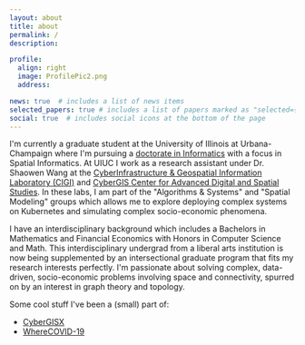 ```yaml
---
layout: about
title: about
permalink: /
description:

profile:
  align: right
  image: ProfilePic2.png
  address:

news: true  # includes a list of news items
selected_papers: true # includes a list of papers marked as "selected={true}"
social: true  # includes social icons at the bottom of the page
---
```


I'm currently a graduate student at the University of Illinois at Urbana-Champaign where I'm pursuing a [doctorate in Informatics](http://www.informatics.illinois.edu/informatics-phd/) with a focus in Spatial Informatics. At UIUC I work as a research assistant under Dr. Shaowen Wang at the [CyberInfrastructure & Geospatial Information Laboratory (CIGI)](http://www.cigi.illinois.edu/) and [CyberGIS Center for Advanced Digital and Spatial Studies](http://cybergis.illinois.edu/). In these labs, I am part of the "Algorithms & Systems" and "Spatial Modeling" groups which allows me to explore deploying complex systems on Kubernetes and simulating complex socio-economic phenomena.

I have an interdisciplinary background which includes a Bachelors in Mathematics and Financial Economics with Honors in Computer Science and Math. This interdisciplinary undergrad from a liberal arts institution is now being supplemented by an intersectional graduate program that fits my research interests perfectly. I'm passionate about solving complex, data-driven, socio-economic problems involving space and connectivity, spurred on by an interest in graph theory and topology.

Some cool stuff I've been a (small) part of:

* [CyberGISX](https://cybergisxhub.cigi.illinois.edu/)
* [WhereCOVID-19](https://wherecovid19.cigi.illinois.edu/)
